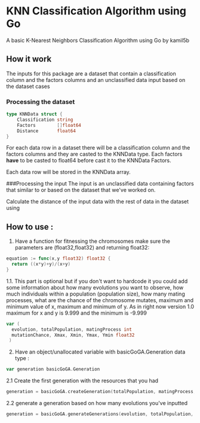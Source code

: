 # KNN Classification Algorithm using Go

A basic K-Nearest Neighbors Classification Algorithm using Go by kamil5b

## How it work

The inputs for this package are a dataset that contain a classification column and the factors columns and an unclassified data input based on the dataset cases

### Processing the dataset
```Go
type KNNData struct {
	Classification string
	Factors        []float64
	Distance       float64
}
```

For each data row in a dataset there will be a classification column and the factors columns and they are casted to the KNNData type.
Each factors **have** to be casted to float64 before cast it to the KNNData Factors.

Each data row will be stored in the KNNData array.

###Processing the input
The input is an unclassified data containing factors that similar to or based on the dataset that we've worked on.

Calculate the distance of the input data with the rest of data in the dataset using 

## How to use :

1. Have a function for fitnessing the chromosomes 
make sure the parameters are (float32,float32) and returning float32:
```Go
equation := func(x,y float32) float32 {
  return ((x*y)+y)/(x+y)
}
```
1.1. This part is optional but if you don't want to hardcode it you could add some information about how many evolutions you want to observe, how much individuals within a population (population size), how many mating processes, what are the chance of the chromosome mutates, maximum and minimum value of x, maximum and minimum of y. As in right now version 1.0 maximum for x and y is 9.999 and the minimum is -9.999
```Go
var (
  evolution, totalPopulation, matingProcess int
  mutationChance, Xmax, Xmin, Ymax, Ymin float32
 )

```

2. Have an object/unallocated variable with basicGoGA.Generation data type :
```Go
var generation basicGoGA.Generation
```
2.1 Create the first generation with the resources that you had
```Go
generation = basicGoGA.createGeneration(totalPopulation, matingProcess, mutationChance, Xmax, Xmin, Ymax, Ymin, equation)
```
2.2 generate a generation based on how many evolutions you've inputted
```Go
generation = basicGoGA.generateGenerations(evolution, totalPopulation, matingProcess, mutationChance, Xmax, Xmin, Ymax, Ymin, equation)
```
